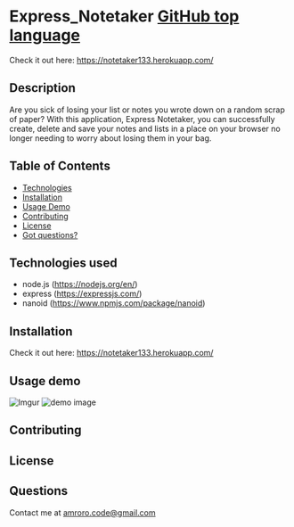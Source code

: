 # Express_Notetaker [GitHub top language](https://img.shields.io/github/languages/top/arob0017/Express_Notetaker)

Check it out here: https://notetaker133.herokuapp.com/

## Description

Are you sick of losing your list or notes you wrote down on a random scrap of paper? With this application, Express Notetaker, you can successfully create, delete and save your notes and lists in a place on your browser no longer needing to worry about losing them in your bag.

## Table of Contents

-   [Technologies](#technologies-used)
-   [Installation](#installation)
-   [Usage Demo](#usage-demo)
-   [Contributing](#contributing)
-   [License](#license)
-   [Got questions?](#questions)

## Technologies used
- node.js (https://nodejs.org/en/)
- express (https://expressjs.com/) 
- nanoid (https://www.npmjs.com/package/nanoid)

## Installation
Check it out here: https://notetaker133.herokuapp.com/

## Usage demo
![Imgur](https://imgur.com/XdTlNQp.jpg)
![demo image](https://imgur.com/Fhe0avC.jpg)

## Contributing

## License

## Questions
Contact me at amroro.code@gmail.com
